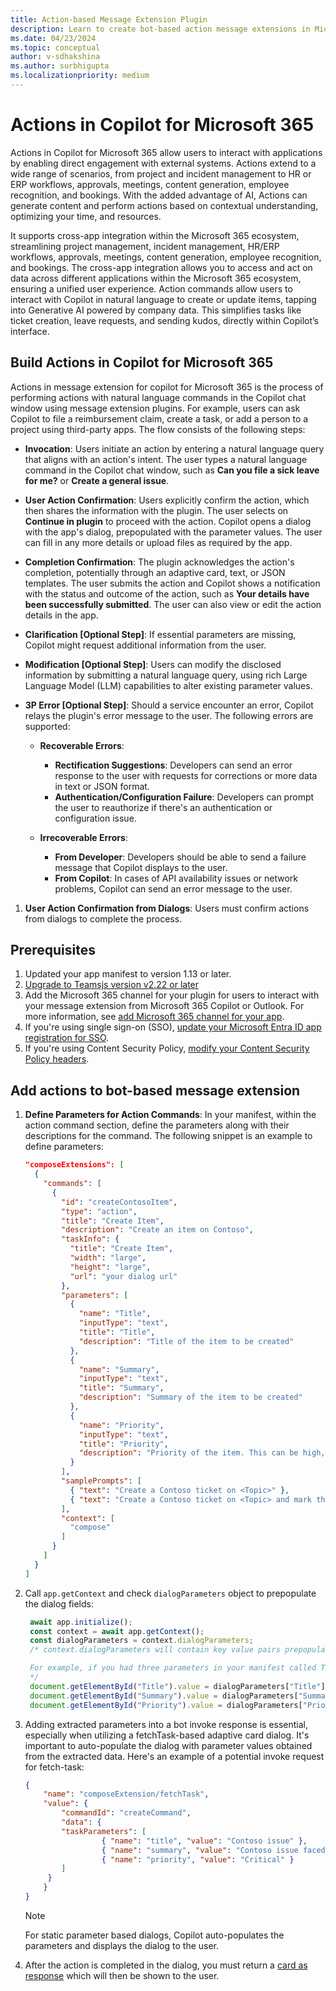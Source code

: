 ```yaml
---
title: Action-based Message Extension Plugin
description: Learn to create bot-based action message extensions in Microsoft Teams, enabling users to perform tasks with natural language commands in Copilot.
ms.date: 04/23/2024
ms.topic: conceptual
author: v-sdhakshina
ms.author: surbhigupta
ms.localizationpriority: medium
---
```


# Actions in Copilot for Microsoft 365

Actions in Copilot for Microsoft 365 allow users to interact with applications by enabling direct engagement with external systems. Actions extend to a wide range of scenarios, from project and incident management to HR or ERP workflows, approvals, meetings, content generation, employee  recognition, and bookings. With the added advantage of AI,  Actions can generate content and perform actions based on contextual understanding, optimizing your time, and resources.

It supports cross-app integration within the Microsoft 365 ecosystem, streamlining project management, incident management, HR/ERP workflows, approvals, meetings, content generation, employee recognition, and bookings. The cross-app integration allows you to access and act on data across different applications within the Microsoft 365 ecosystem, ensuring a unified user experience. Action commands allow users to interact with Copilot in natural language to create or update items, tapping into Generative AI powered by company data. This simplifies tasks like ticket creation, leave requests, and sending kudos, directly within Copilot’s interface.

## Build Actions in Copilot for Microsoft 365

Actions in message extension for copilot for Microsoft 365 is the process of performing actions with natural language commands in the Copilot chat window using message extension plugins. For example, users can ask Copilot to file a reimbursement claim, create a task, or add a person to a project using third-party apps. The flow consists of the following steps:

* **Invocation**: Users initiate an action by entering a natural language query that aligns with an action's intent. The user types a natural language command in the Copilot chat window, such as **Can you file a sick leave for me?** or **Create a general issue**.

* **User Action Confirmation**: Users explicitly confirm the action, which then shares the information with the plugin. The user selects on **Continue in plugin** to proceed with the action. Copilot opens a dialog with the app's dialog, prepopulated with the parameter values. The user can fill in any more details or upload files as required by the app.

* **Completion Confirmation**: The plugin acknowledges the action's completion, potentially through an adaptive card, text, or JSON templates. The user submits the action and Copilot shows a notification with the status and outcome of the action, such as **Your details have been successfully submitted**. The user can also view or edit the action details in the app.

* **Clarification [Optional Step]**: If essential parameters are missing, Copilot might request additional information from the user.

* **Modification [Optional Step]**: Users can modify the disclosed information by submitting a natural language query, using rich Large Language Model (LLM) capabilities to alter existing parameter values.

* **3P Error [Optional Step]**: Should a service encounter an error, Copilot relays the plugin's error message to the user. The following errors are supported:

   * **Recoverable Errors**:
      * **Rectification Suggestions**: Developers can send an error response to the user with requests for corrections or more data in text or JSON format.
      * **Authentication/Configuration Failure**: Developers can prompt the user to reauthorize if there's an authentication or configuration issue.

   * **Irrecoverable Errors**:
      * **From Developer**: Developers should be able to send a failure message that Copilot displays to the user.
      * **From Copilot**: In cases of API availability issues or network problems, Copilot can send an error message to the user.

1. **User Action Confirmation from Dialogs**: Users must confirm actions from dialogs to complete the process.

## Prerequisites

1. Updated your app manifest to version 1.13 or later.
1. [Upgrade to Teamsjs version v2.22 or later](https://www.npmjs.com/package/@microsoft/teams-js)
1. Add the Microsoft 365 channel for your plugin for users to interact with your message extension from Microsoft 365 Copilot or Outlook. For more information, see [add Microsoft 365 channel for your app](../m365-apps/extend-m365-teams-message-extension.md#add-microsoft-365-channel-for-your-app).
1. If you're using single sign-on (SSO), [update your Microsoft Entra ID app registration for SSO](../m365-apps/extend-m365-teams-message-extension.md#update-microsoft-entra-app-registration-for-sso).
1. If you're using Content Security Policy, [modify your Content Security Policy headers](../m365-apps/extend-m365-teams-personal-tab.md#configure-content-security-policy-headers).

## Add actions to bot-based message extension

1. **Define Parameters for Action Commands**: In your manifest, within the action command section, define the parameters along with their descriptions for the command.  The following snippet is an example to define parameters:

    ```json
    "composeExtensions": [
      {
        "commands": [
          {
            "id": "createContosoItem",
            "type": "action",
            "title": "Create Item",
            "description": "Create an item on Contoso",
            "taskInfo": {
              "title": "Create Item",
              "width": "large",
              "height": "large",
              "url": "your dialog url"
            },
            "parameters": [
              {
                "name": "Title",
                "inputType": "text",
                "title": "Title",
                "description": "Title of the item to be created"
              },
              {
                "name": "Summary",
                "inputType": "text",
                "title": "Summary",
                "description": "Summary of the item to be created"
              },
              {
                "name": "Priority",
                "inputType": "text",
                "title": "Priority",
                "description": "Priority of the item. This can be high, medium or low."
              }
            ],
            "samplePrompts": [
              { "text": "Create a Contoso ticket on <Topic>" },
              { "text": "Create a Contoso ticket on <Topic> and mark the priority as <Priority>" }
            ],
            "context": [
              "compose"
            ]
          }
        ]
      }
    ]
    ```

1. Call `app.getContext` and check `dialogParameters` object to prepopulate the dialog fields:

   ```JavaScript
    await app.initialize();  
    const context = await app.getContext();  
    const dialogParameters = context.dialogParameters;  
    /* context.dialogParameters will contain key value pairs prepopulated by Copilot.The keys will match the parameter names specified in the manifest.

    For example, if you had three parameters in your manifest called Title, Description and Priority, you can access the values Copilot has prepopulated for you using dialogParameters.Title, dialogParameters.Description and dialogParameters.Priority  
    */  
    document.getElementById("Title").value = dialogParameters["Title"];  
    document.getElementById("Summary").value = dialogParameters["Summary"];  
    document.getElementById("Priority").value = dialogParameters["Priority"];  
   ```

1. Adding extracted parameters into a bot invoke response is essential, especially when utilizing a fetchTask-based adaptive card dialog. It's important to auto-populate the dialog with parameter values obtained from the extracted data. Here's an example of a potential invoke request for fetch-task:

    ```json
    {  
        "name": "composeExtension/fetchTask",  
        "value": {  
            "commandId": "createCommand",  
            "data": {  
            "taskParameters": [  
                     { "name": "title", "value": "Contoso issue" },  
                     { "name": "summary", "value": "Contoso issue faced in the Fabrikam app" },  
                     { "name": "priority", "value": "Critical" }  
            ]  
         }  
        }  
    } 
    ```

    > [!NOTE]
    > For static parameter based dialogs, Copilot auto-populates the parameters and displays the dialog to the user.

1. After the action is completed in the dialog, you must return a [card as response](how-to/action-commands/respond-to-task-module-submit.md#respond-with-a-card-inserted-into-the-compose-message-area) which will then be shown to the user.
